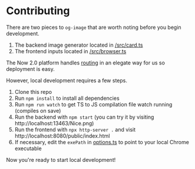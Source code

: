# Contributing

There are two pieces to `og-image` that are worth noting before you begin development.

1. The backend image generator located in [/src/card.ts](https://github.com/styfle/og-image/blob/master/src/card.ts)
2. The frontend inputs located in [/src/browser.ts](https://github.com/styfle/og-image/blob/master/src/browser.ts)

The Now 2.0 platform handles [routing](https://github.com/styfle/og-image/blob/master/now.json#L12) in an elegate way for us so deployment is easy.

However, local development requires a few steps.

1. Clone this repo
2. Run `npm install` to install all dependencies
3. Run `npm run watch` to get TS to JS compilation file watch running (compiles on save)
4. Run the backend with `npm start` (you can try it by visiting http://localhost:13463/Nice.png)
5. Run the frontend with `npx http-server .` and visit http://localhost:8080/public/index.html
6. If necessary, edit the `exePath` in [options.ts](https://github.com/styfle/og-image/blob/master/src/options.ts) to point to your local Chrome executable

Now you're ready to start local development!
